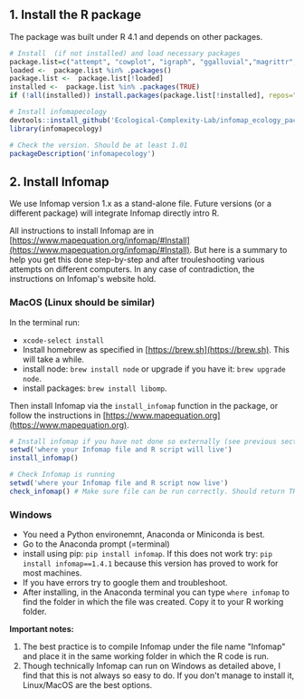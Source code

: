 ## 1. Install the R package
The package was built under R 4.1 and depends on other packages.

```R
# Install  (if not installed) and load necessary packages
package.list=c("attempt", "cowplot", "igraph", "ggalluvial","magrittr","metafolio","tidyverse","vegan", "devtools")
loaded <-  package.list %in% .packages()
package.list <-  package.list[!loaded]
installed <-  package.list %in% .packages(TRUE)
if (!all(installed)) install.packages(package.list[!installed], repos="http://cran.rstudio.com/")

# Install infomapecology 
devtools::install_github('Ecological-Complexity-Lab/infomap_ecology_package', force=T)
library(infomapecology)

# Check the version. Should be at least 1.01
packageDescription('infomapecology')
```

## 2. Install Infomap
We use Infomap version 1.x as a stand-alone file. Future versions (or a different package) will integrate Infomap directly intro R.

All instructions to install Infomap are in [https://www.mapequation.org/infomap/#Install](https://www.mapequation.org/infomap/#Install). But here is a summary to help you get this done step-by-step and after trouleshooting various attempts on different computers. In any case of contradiction, the instructions on Infomap's website hold.

### MacOS (Linux should be similar)
In the terminal run:
* `xcode-select install`
* Install homebrew as specified in [https://brew.sh](https://brew.sh). This will take a while.
* install node: `brew install node` or upgrade if you have it: `brew upgrade node`.
* install packages: `brew install libomp`.

Then install Infomap via the `install_infomap` function in the package, or follow the instructions in [https://www.mapequation.org](https://www.mapequation.org).

```R
# Install infomap if you have not done so externally (see previous section in this readme)
setwd('where your Infomap file and R script will live')
install_infomap()

# Check Infomap is running
setwd('where your Infomap file and R script now live')
check_infomap() # Make sure file can be run correctly. Should return TRUE
```

### Windows
* You need a Python environemnt, Anaconda or Miniconda is best.
* Go to the Anaconda prompt (=terminal)
* install using pip: `pip install infomap`. If this does not work try: `pip install infomap==1.4.1` because this version has proved to work for most machines.
* If you have errors try to google them and troubleshoot.
* After installing, in the Anaconda terminal you can type `where infomap` to find the folder in which the file was created. Copy it to your R working folder.

**Important notes:**
1. The best practice is to compile Infomap under the file name "Infomap" and place it in the
same working folder in which the R code is run.
2. Though technically Infomap can run on Windows as detailed above, I find that this is not always so easy to do. If you don't manage to install it, Linux/MacOS are the best options.
